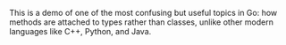 This is a demo of one of the most confusing but useful topics in Go: how methods are attached to types rather than classes, unlike other modern languages like C++, Python, and Java.